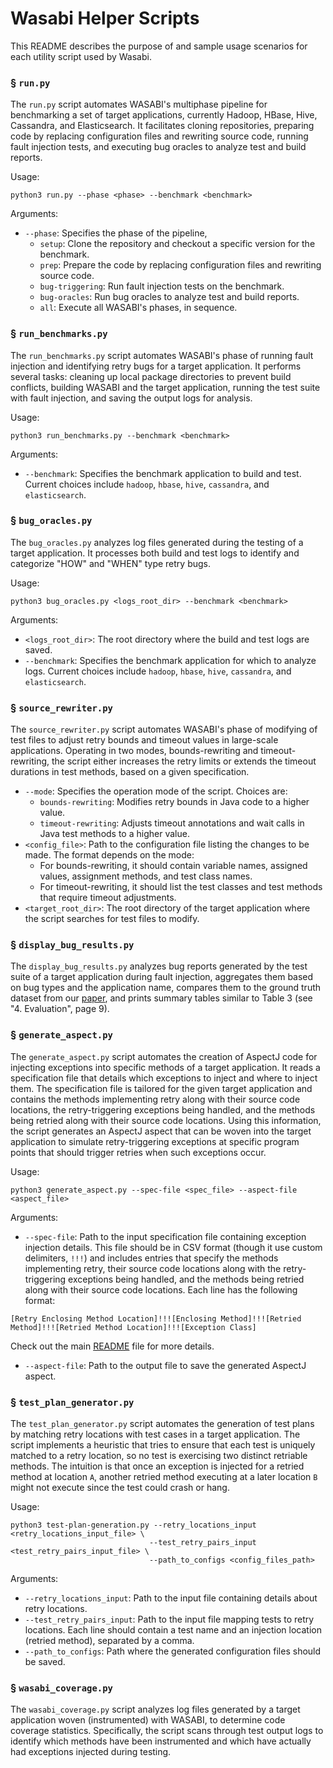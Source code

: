 # Wasabi Helper Scripts

This README describes the purpose of and sample usage scenarios for each utility script used by Wasabi.

### § `run.py`

The `run.py` script automates WASABI's multiphase pipeline for benchmarking a set of target applications, currently Hadoop, HBase, Hive, Cassandra, and Elasticsearch. It facilitates cloning repositories, preparing code by replacing configuration files and rewriting source code, running fault injection tests, and executing bug oracles to analyze test and build reports.

Usage:
```
python3 run.py --phase <phase> --benchmark <benchmark>
```

Arguments:
* `--phase`: Specifies the phase of the pipeline,
  * `setup`: Clone the repository and checkout a specific version for the benchmark.
  * `prep`: Prepare the code by replacing configuration files and rewriting source code.
  * `bug-triggering`: Run fault injection tests on the benchmark.
  * `bug-oracles`: Run bug oracles to analyze test and build reports.
  * `all`: Execute all WASABI's phases, in sequence.

### § `run_benchmarks.py`

The `run_benchmarks.py` script automates WASABI's phase of running fault injection and identifying retry bugs for a target application. It performs several tasks: cleaning up local package directories to prevent build conflicts, building WASABI and the target application, running the test suite with fault injection, and saving the output logs for analysis.

Usage:
```
python3 run_benchmarks.py --benchmark <benchmark>
```

Arguments:
* `--benchmark`: Specifies the benchmark application to build and test. Current choices include `hadoop`, `hbase`, `hive`, `cassandra`, and `elasticsearch`.

### § `bug_oracles.py`

The `bug_oracles.py` analyzes log files generated during the testing of a target application. It processes both build and test logs to identify and categorize "HOW" and "WHEN" type retry bugs.

Usage:
```
python3 bug_oracles.py <logs_root_dir> --benchmark <benchmark>
```

Arguments:
* `<logs_root_dir>`: The root directory where the build and test logs are saved.
* `--benchmark`: Specifies the benchmark application for which to analyze logs. Current choices include `hadoop`, `hbase`, `hive`, `cassandra`, and `elasticsearch`.

### § `source_rewriter.py`

The `source_rewriter.py` script automates WASABI's phase of modifying of test files to adjust retry bounds and timeout values in large-scale applications. Operating in two modes, bounds-rewriting and timeout-rewriting, the script either increases the retry limits or extends the timeout durations in test methods, based on a given specification.

* `--mode`: Specifies the operation mode of the script. Choices are:
   * `bounds-rewriting`: Modifies retry bounds in Java code to a higher value.
   * `timeout-rewriting`: Adjusts timeout annotations and wait calls in Java test methods to a higher value.
* `<config_file>`: Path to the configuration file listing the changes to be made. The format depends on the mode:
  * For bounds-rewriting, it should contain variable names, assigned values, assignment methods, and test class names.
  * For timeout-rewriting, it should list the test classes and test methods that require timeout adjustments.
* `<target_root_dir>`: The root directory of the target application where the script searches for test files to modify.

### § `display_bug_results.py`

The `display_bug_results.py` analyzes bug reports generated by the test suite of a target application during fault injection, aggregates them based on bug types and the application name, compares them to the ground truth dataset from our [paper](https://bastoica.github.io/files/papers/2024_sosp_wasabi.pdf), and prints summary tables similar to Table 3 (see "4. Evaluation", page 9).

### § `generate_aspect.py`

The `generate_aspect.py` script automates the creation of AspectJ code for injecting exceptions into specific methods of a target application. It reads a specification file that details which exceptions to inject and where to inject them. The specification file is tailored for the given target application and contains the methods implementing retry along with their source code locations, the retry-triggering exceptions being handled, and the methods being retried along with their source code locations. Using this information, the script generates an AspectJ aspect that can be woven into the target application to simulate retry-triggering exceptions at specific program points that should trigger retries when such exceptions occur.

Usage:
```
python3 generate_aspect.py --spec-file <spec_file> --aspect-file <aspect_file>
```

Arguments:
* `--spec-file`: Path to the input specification file containing exception injection details. This file should be in CSV format (though it use custom delimiters, `!!!`) and includes entries that specify the methods implementing retry, their source code locations along with the retry-triggering exceptions being handled, and the methods being retried along with their source code locations. Each line has the following format:
```
[Retry Enclosing Method Location]!!![Enclosing Method]!!![Retried Method]!!![Retried Method Location]!!![Exception Class]
```
Check out the main [README](https://github.com/bastoica/wasabi/blob/master/wasabi-testing/README.md) file for more details.
* `--aspect-file`: Path to the output file to save the generated AspectJ aspect.

### § `test_plan_generator.py`

The `test_plan_generator.py` script automates the generation of test plans by matching retry locations with test cases in a target application. The script implements a heuristic that tries to ensure that each test is uniquely matched to a retry location, so no test is exercising two distinct retriable methods. The intuition is that once an exception is injected for a retried method at location `A`, another retried method executing at a later location `B` might not execute since the test could crash or hang.

Usage:
```
python3 test-plan-generation.py --retry_locations_input <retry_locations_input_file> \
                               --test_retry_pairs_input <test_retry_pairs_input_file> \
                               --path_to_configs <config_files_path>
```

Arguments:
* `--retry_locations_input`: Path to the input file containing details about retry locations.
* `--test_retry_pairs_input`: Path to the input file mapping tests to retry locations. Each line should contain a test name and an injection location (retried method), separated by a comma.
* `--path_to_configs`: Path where the generated configuration files should be saved.

### § `wasabi_coverage.py`

The `wasabi_coverage.py` script analyzes log files generated by a target application woven (instrumented) with WASABI, to determine code coverage statistics. Specifically, the script scans through test output logs to identify which methods have been instrumented and which have actually had exceptions injected during testing.